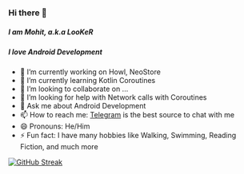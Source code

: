 ### Hi there 👋
##### I am Mohit, a.k.a LooKeR
##### I love Android Development

- 🔭 I’m currently working on Howl, NeoStore
- 🌱 I’m currently learning Kotlin Coroutines
- 👯 I’m looking to collaborate on ...
- 🤔 I’m looking for help with Network calls with Coroutines
- 💬 Ask me about Android Development
- 📫 How to reach me: [Telegram](https://t.me/Iamlooker) is the best source to chat with me
- 😄 Pronouns: He/Him
- ⚡ Fun fact: I have many hobbies like Walking, Swimming, Reading Fiction, and much more

[![GitHub Streak](https://github-readme-streak-stats.herokuapp.com/?user=Iamlooker&theme=dark)](https://git.io/streak-stats)

